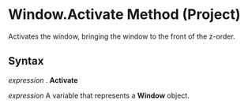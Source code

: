 
# Window.Activate Method (Project)

Activates the window, bringing the window to the front of the z-order.


## Syntax

 _expression_ . **Activate**

 _expression_ A variable that represents a **Window** object.

